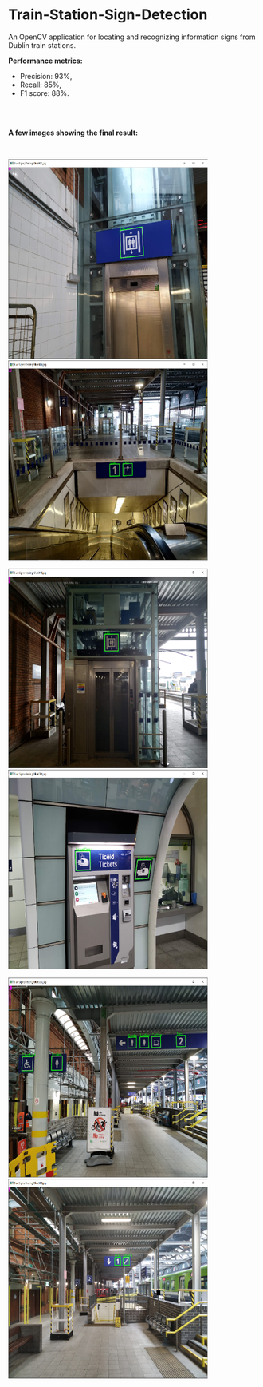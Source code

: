 # Train-Station-Sign-Detection
An OpenCV application for locating and recognizing information signs from Dublin train stations.

**Performance metrics:** 
* Precision: 93%,
* Recall: 85%,
* F1 score: 88%.
<br/>
<br/>

**A few images showing the final result:**

<br/>

<p float="left">
  <img width="400" height="400" src="https://github.com/ekjyot07/Train-Station-Sign-Detection/blob/master/Blue%20sign%20images/a.png" />
  <img width="400" height="400" src="https://github.com/ekjyot07/Train-Station-Sign-Detection/blob/master/Blue%20sign%20images/b.png" /> 
</p>

<p float="left">
  <img width="400" height="400" src="https://github.com/ekjyot07/Train-Station-Sign-Detection/blob/master/Blue%20sign%20images/c.png" />
  <img width="400" height="400" src="https://github.com/ekjyot07/Train-Station-Sign-Detection/blob/master/Blue%20sign%20images/d.png" /> 
</p>

<p float="left">
  <img width="400" height="400" src="https://github.com/ekjyot07/Train-Station-Sign-Detection/blob/master/Blue%20sign%20images/e.png" />
  <img width="400" height="400" src="https://github.com/ekjyot07/Train-Station-Sign-Detection/blob/master/Blue%20sign%20images/f.png" /> 
</p>

